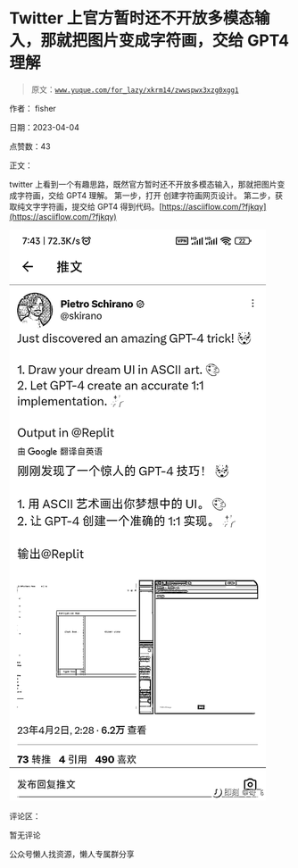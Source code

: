 # Twitter 上官方暂时还不开放多模态输入，那就把图片变成字符画，交给 GPT4 理解

> 原文：[`www.yuque.com/for_lazy/xkrm14/zwwspwx3xzg0xgg1`](https://www.yuque.com/for_lazy/xkrm14/zwwspwx3xzg0xgg1)

作者： fisher

日期：2023-04-04

点赞数：43

正文：

twitter 上看到一个有趣思路，既然官方暂时还不开放多模态输入，那就把图片变成字符画，交给 GPT4 理解。 第一步，打开 创建字符画网页设计。 第二步，获取纯文字字符画，提交给 GPT4 得到代码。[https://asciiflow.com/?fjkqy](https://asciiflow.com/?fjkqy)

![](img/4b5372fb089e382fe572ecc162017da4.png)

评论区：

暂无评论

公众号懒人找资源，懒人专属群分享

